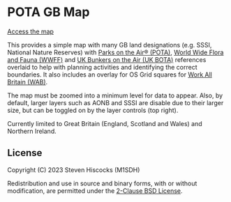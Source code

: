 # POTA GB Map

[Access the map](https://kwirk.github.io/pota-gb-map)

This provides a simple map with many GB land designations (e.g. SSSI, National Nature Reserves)
with [Parks on the Air® (POTA)](https://parksontheair.com/),
[World Wide Flora and Fauna (WWFF)](https://wwff.co/) and
[UK Bunkers on the Air (UK BOTA)](https://bunkersontheair.org/)
references overlaid to help with
planning activities and identifying the correct boundaries.
It also includes an overlay for OS Grid squares for [Work All Britain (WAB)](https://wab.intermip.net/default.php).

The map must be zoomed into a minimum level for data to appear. Also, by default, larger layers such as AONB and SSSI are disable due to their larger size, but can be toggled on by the layer controls (top right).

Currently limited to Great Britain (England, Scotland and Wales) and Northern Ireland.

## License
Copyright (C) 2023 Steven Hiscocks (M1SDH)

Redistribution and use in source and binary forms, with or without modification, are permitted under the [2-Clause BSD License](LICENSE.md).
